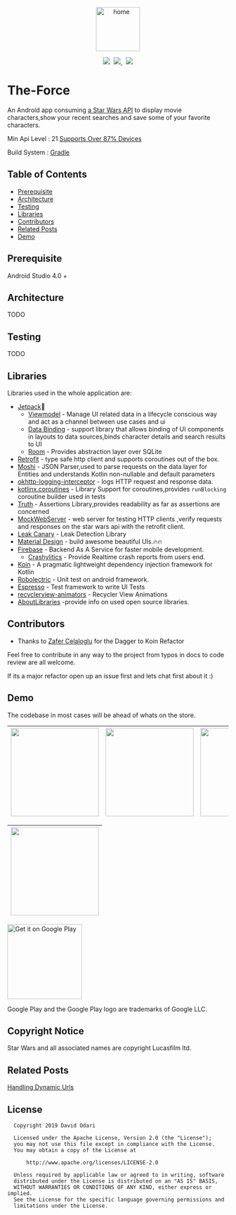 <p align="center">
<img src="art/app_icon.png" alt="home" width="100"/>
</p>
<p align="center">
<img  src="https://travis-ci.com/odaridavid/Clean-MVVM-ArchComponents.svg?branch=develop">&nbsp;
<a href="https://codecov.io/gh/odaridavid/Clean-MVVM-ArchComponents">
  <img src="https://codecov.io/gh/odaridavid/Clean-MVVM-ArchComponents/branch/develop/graph/badge.svg" />
</a>&nbsp;
<a href="https://www.codacy.com/manual/odaridavid/Clean-MVVM-ArchComponents?utm_source=github.com&amp;utm_medium=referral&amp;utm_content=odaridavid/Clean-MVVM-ArchComponents&amp;utm_campaign=Badge_Grade"><img src="https://app.codacy.com/project/badge/Grade/e9536c1df39b482b863f152654e14fa5"/></a>
</p>

# The-Force

An Android app consuming [a Star Wars API](https://swapi.dev/) to display movie characters,show your
recent searches and save some of your favorite characters.

Min Api Level : 21 [Supports Over 87% Devices ](https://developer.android.com/about/dashboards)

Build System : [Gradle](https://gradle.org/)

## Table of Contents

- [Prerequisite](#prerequisite)
- [Architecture](#architecture)
- [Testing](#testing)
- [Libraries](#libraries)
- [Contributors](#contributors)
- [Related Posts](#related-posts)
- [Demo](#demo)

## Prerequisite

Android Studio 4.0 +

## Architecture

TODO

## Testing

TODO

## Libraries

Libraries used in the whole application are:

- [Jetpack](https://developer.android.com/jetpack)🚀
  - [Viewmodel](https://developer.android.com/topic/libraries/architecture/viewmodel) - Manage UI related data in a lifecycle conscious way 
  and act as a channel between use cases and ui
  - [Data Binding](https://developer.android.com/topic/libraries/data-binding) - support library that allows binding of UI components in  layouts to data sources,binds character details and search results to UI
  - [Room](https://developer.android.com/training/data-storage/room) - Provides abstraction layer over SQLite
- [Retrofit](https://square.github.io/retrofit/) - type safe http client 
and supports coroutines out of the box.  
- [Moshi](https://github.com/square/moshi) - JSON Parser,used to parse 
requests on the data layer for Entities and understands Kotlin non-nullable 
and default parameters
- [okhttp-logging-interceptor](https://github.com/square/okhttp/blob/master/okhttp-logging-interceptor/README.md) - logs HTTP request and response data.
- [kotlinx.coroutines](https://github.com/Kotlin/kotlinx.coroutines) - Library Support for coroutines,provides `runBlocking` coroutine builder used in tests
- [Truth](https://truth.dev/) - Assertions Library,provides readability as far as assertions are concerned
- [MockWebServer](https://github.com/square/okhttp/tree/master/mockwebserver) - web server for testing HTTP clients ,verify requests and responses on the star wars api with the retrofit client.
- [Leak Canary](https://square.github.io/leakcanary/) - Leak Detection Library
- [Material Design](https://material.io/develop/android/docs/getting-started/) - build awesome beautiful UIs.🔥🔥
- [Firebase](https://firebase.google.com/) - Backend As A Service for faster mobile development.
  - [Crashylitics](https://firebase.google.com/docs/crashlytics) - Provide Realtime crash reports from users end.
- [Koin](https://github.com/InsertKoinIO/koin) - A pragmatic lightweight dependency injection framework for Kotlin
- [Robolectric](http://robolectric.org/) - Unit test on android framework.
- [Espresso](https://developer.android.com/training/testing/espresso) - Test framework to write UI Tests
- [recyclerview-animators](https://github.com/wasabeef/recyclerview-animators) - Recycler View Animations
- [AboutLibraries](https://github.com/mikepenz/AboutLibraries) -provide info on used open source libraries.

## Contributors

- Thanks to [Zafer Celaloglu](https://github.com/zfrc) for the Dagger to Koin Refactor

Feel free to contribute in any way to the project from typos in docs to code review are all welcome.

If its a major refactor open up an issue first and lets chat first about it :)

## Demo

The codebase in most cases will be ahead of whats on the store.

|<img src="art/sh1.png" width=200/>|<img src="art/sh2.png" width=200/>|<img src="art/sh3.png" width=200/>|<img src="art/sh4.png" width=200/>|
|:----:|:----:|:----:|:----:|

|<img src="art/app.gif" width=200/>|
|:----:|

<a href='https://play.google.com/store/apps/details?id=com.k0d4black.theforce&pcampaignid=pcampaignidMKT-Other-global-all-co-prtnr-py-PartBadge-Mar2515-1'><img alt='Get it on Google Play' src='https://play.google.com/intl/en_us/badges/static/images/badges/en_badge_web_generic.png' width='170'/></a>

Google Play and the Google Play logo are trademarks of Google LLC.

## Copyright Notice

Star Wars and all associated names are copyright Lucasfilm ltd.

## Related Posts

[Handling Dynamic Urls](https://davidodari.hashnode.dev/retrofit-handling-dynamic-urls-ck9zygtw700x0ans1tm5spma4)

## License

 ```
   Copyright 2019 David Odari
   
   Licensed under the Apache License, Version 2.0 (the "License");
   you may not use this file except in compliance with the License.
   You may obtain a copy of the License at

       http://www.apache.org/licenses/LICENSE-2.0

   Unless required by applicable law or agreed to in writing, software
   distributed under the License is distributed on an "AS IS" BASIS,
   WITHOUT WARRANTIES OR CONDITIONS OF ANY KIND, either express or implied.
   See the License for the specific language governing permissions and
   limitations under the License.
 ```
